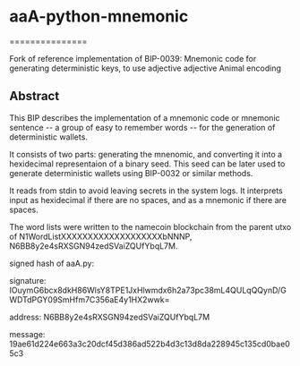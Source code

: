# aaA-python-mnemonic
===============

Fork of reference implementation of BIP-0039: Mnemonic code for generating
deterministic keys, to use adjective adjective Animal encoding

Abstract
--------

This BIP describes the implementation of a mnemonic code or mnemonic sentence --
a group of easy to remember words -- for the generation of deterministic wallets.

It consists of two parts: generating the mnenomic, and converting it into a
hexidecimal representaion of a binary seed. This seed can be later used to generate deterministic wallets using
BIP-0032 or similar methods.

It reads from stdin to avoid leaving secrets in the system logs. It interprets input as hexidecimal if there are no spaces, and as a mnemonic if there are spaces.

The word lists were written to the namecoin blockchain from the parent utxo of N1WordListXXXXXXXXXXXXXXXXXXXbNNNP, N6BB8y2e4sRXSGN94zedSVaiZQUfYbqL7M.

signed hash of aaA.py:

signature: IOuymG6bcx8dkH86WlsY8TPE1JxHlwmdx6h2a73pc38mL4QULqQQynD/GWDTdPGY09SmHfm7C356aE4y1HX2wwk=

address: N6BB8y2e4sRXSGN94zedSVaiZQUfYbqL7M

message: 19ae61d224e663a3c20dcf45d386ad522b4d3c13d8da228945c135cd0bae05c3
